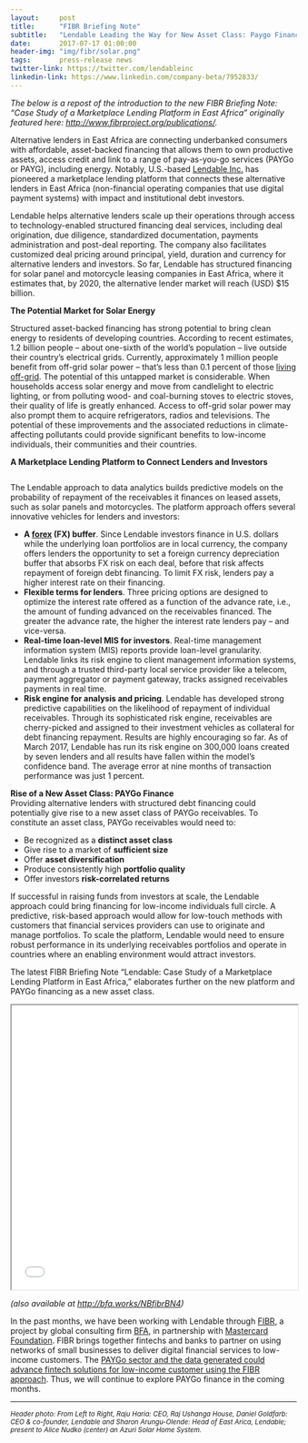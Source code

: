 ```yaml
---
layout:     post
title:      "FIBR Briefing Note"
subtitle:   "Lendable Leading the Way for New Asset Class: Paygo Finance"
date:       2017-07-17 01:00:00
header-img: "img/fibr/solar.png"
tags:       press-release news
twitter-link: https://twitter.com/lendableinc
linkedin-link: https://www.linkedin.com/company-beta/7952833/
---
```


_The below is a repost of the introduction to the new FIBR Briefing Note: “Case Study of a Marketplace Lending Platform in East Africa” originally featured here: <a href="http://www.fibrproject.org/publications/">http://www.fibrproject.org/publications/</a>._


Alternative lenders in East Africa are connecting underbanked consumers with affordable, asset-backed financing that allows them to own productive assets, access credit and link to a range of pay-as-you-go services (PAYGo or PAYG), including energy. Notably, U.S.-based <a href="http://www.lendable.io">Lendable Inc.</a> has pioneered a marketplace lending platform that connects these alternative lenders in East Africa (non-financial operating companies that use digital payment systems) with impact and institutional debt investors. 


Lendable helps alternative lenders scale up their operations through access to technology-enabled structured financing deal services, including deal origination, due diligence, standardized documentation, payments administration and post-deal reporting. The company also facilitates customized deal pricing around principal, yield, duration and currency for alternative lenders and investors. So far, Lendable has structured financing for solar panel and motorcycle leasing companies in East Africa, where it estimates that, by 2020, the alternative lender market will reach (USD) $15 billion.


**The Potential Market for Solar Energy**

Structured asset-backed financing has strong potential to bring clean energy to residents of developing countries. According to recent estimates, 1.2 billion people – about one-sixth of the world’s population – live outside their country’s electrical grids. Currently, approximately 1 million people benefit from off-grid solar power – that’s less than 0.1 percent of those <a href="https://about.bnef.com/blog/can-pay-go-solar-financed/">living off-grid</a>. The potential of this untapped market is considerable. When households access solar energy and move from candlelight to electric lighting, or from polluting wood- and coal-burning stoves to electric stoves, their quality of life is greatly enhanced. Access to off-grid solar power may also prompt them to acquire refrigerators, radios and televisions. The potential of these improvements and the associated reductions in climate-affecting pollutants could provide significant benefits to low-income individuals, their communities and their countries. 


**A Marketplace Lending Platform to Connect Lenders and Investors**

<a href="{{ site.baseurl }}/img/fibr/info.png">
    <center><img src="{{ site.baseurl }}/img/fibr/info.png" alt></center>
</a>

The Lendable approach to data analytics builds predictive models on the probability of repayment of the receivables it finances on leased assets, such as solar panels and motorcycles. The platform approach offers several innovative vehicles for lenders and investors:

- **A <a href="https://en.wikipedia.org/wiki/Foreign_exchange_market">forex</a> (FX) buffer**. Since Lendable investors finance in U.S. dollars while the underlying loan portfolios are in local currency, the company offers lenders the opportunity to set a foreign currency depreciation buffer that absorbs FX risk on each deal, before that risk affects repayment of foreign debt financing. To limit FX risk, lenders pay a higher interest rate on their financing. 
- **Flexible terms for lenders**. Three pricing options are designed to optimize the interest rate offered as a function of the advance rate, i.e., the amount of funding advanced on the receivables financed. The greater the advance rate, the higher the interest rate lenders pay – and vice-versa.
- **Real-time loan-level MIS for investors**. Real-time management information system (MIS) reports provide loan-level granularity. Lendable links its risk engine to client management information systems, and through a trusted third-party local service provider like a telecom, payment aggregator or payment gateway, tracks assigned receivables payments in real time.
- **Risk engine for analysis and pricing**. Lendable has developed strong predictive capabilities on the likelihood of repayment of individual receivables. Through its sophisticated risk engine, receivables are cherry-picked and assigned to their investment vehicles as collateral for debt financing repayment. Results are highly encouraging so far.  As of March 2017, Lendable has run its risk engine on 300,000 loans created by seven lenders and all results have fallen within the model’s confidence band. The average error at nine months of transaction performance was just 1 percent.   


**Rise of a New Asset Class: PAYGo Finance**  
Providing alternative lenders with structured debt financing could potentially give rise to a new asset class of PAYGo receivables. To constitute an asset class, PAYGo receivables would need to:

- Be recognized as a **distinct asset class**
- Give rise to a market of **sufficient size**
- Offer **asset diversification**
- Produce consistently high **portfolio quality**
- Offer investors **risk-correlated returns**   

If successful in raising funds from investors at scale, the Lendable approach could bring financing for low-income individuals full circle. A predictive, risk-based approach would allow for low-touch methods with customers that financial services providers can use to originate and manage portfolios. To scale the platform, Lendable would need to ensure robust performance in its underlying receivables portfolios and operate in countries where an enabling environment would attract investors. 

The latest FIBR Briefing Note “Lendable: Case Study of a Marketplace Lending Platform in East Africa,” elaborates further on the new platform and PAYGo financing as a new asset class. 

<iframe src="{{ site.baseurl }}/img/fibr/briefing.pdf" width="100%" height="500px"></iframe>

_(also available at <a href="http://bfa.works/NBfibrBN4">http://bfa.works/NBfibrBN4</a>)_


In the past months, we have been working with Lendable through <a href="http://www.fibrproject.org">FIBR</a>, a project by global consulting firm <a href="http://bfaglobal.com/">BFA</a>, in partnership with <a href="http://mastercardfoundation.org/">Mastercard Foundation</a>. FIBR brings together fintechs and banks to partner on using networks of small businesses to deliver digital financial services to low-income customers. The <a href="http://bfa.works/NBfibrBNpaygo">PAYGo sector and the data generated could advance fintech solutions for low-income customer using the FIBR approach</a>. Thus, we will continue to explore PAYGo finance in the coming months.


<hr>

<small><em>Header photo: From Left to Right, Raju Haria: CEO, Raj Ushanga House, Daniel Goldfarb: CEO & co-founder, Lendable and Sharon Arungu-Olende: Head of East Arica, Lendable; present to Alice Nudko (center) an Azuri Solar Home System.</em></small>
